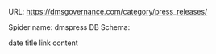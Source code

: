 URL: https://dmsgovernance.com/category/press_releases/

Spider name: dmspress
DB Schema:

date
title
link
content
